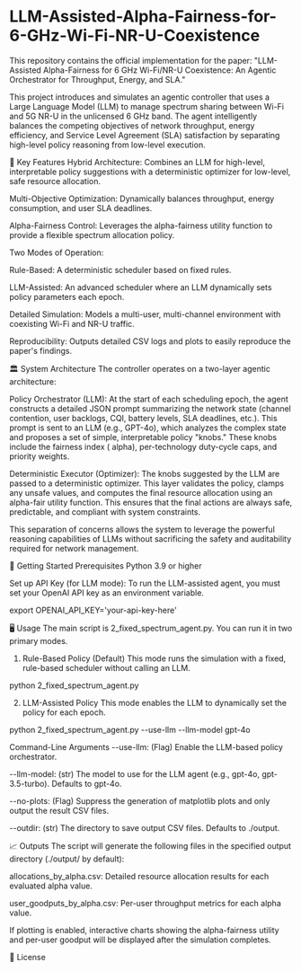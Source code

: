 # LLM-Assisted-Alpha-Fairness-for-6-GHz-Wi-Fi-NR-U-Coexistence
This repository contains the official implementation for the paper: "LLM-Assisted Alpha-Fairness for 6 GHz Wi-Fi/NR-U Coexistence: An Agentic Orchestrator for Throughput, Energy, and SLA."

This project introduces and simulates an agentic controller that uses a Large Language Model (LLM) to manage spectrum sharing between Wi-Fi and 5G NR-U in the unlicensed 6 GHz band. The agent intelligently balances the competing objectives of network throughput, energy efficiency, and Service Level Agreement (SLA) satisfaction by separating high-level policy reasoning from low-level execution.

🚀 Key Features
Hybrid Architecture: Combines an LLM for high-level, interpretable policy suggestions with a deterministic optimizer for low-level, safe resource allocation.

Multi-Objective Optimization: Dynamically balances throughput, energy consumption, and user SLA deadlines.

Alpha-Fairness Control: Leverages the 
alpha-fairness utility function to provide a flexible spectrum allocation policy.

Two Modes of Operation:

Rule-Based: A deterministic scheduler based on fixed rules.

LLM-Assisted: An advanced scheduler where an LLM dynamically sets policy parameters each epoch.

Detailed Simulation: Models a multi-user, multi-channel environment with coexisting Wi-Fi and NR-U traffic.

Reproducibility: Outputs detailed CSV logs and plots to easily reproduce the paper's findings.

🏛️ System Architecture
The controller operates on a two-layer agentic architecture:

Policy Orchestrator (LLM): At the start of each scheduling epoch, the agent constructs a detailed JSON prompt summarizing the network state (channel contention, user backlogs, CQI, battery levels, SLA deadlines, etc.). This prompt is sent to an LLM (e.g., GPT-4o), which analyzes the complex state and proposes a set of simple, interpretable policy "knobs." These knobs include the fairness index (
alpha), per-technology duty-cycle caps, and priority weights.

Deterministic Executor (Optimizer): The knobs suggested by the LLM are passed to a deterministic optimizer. This layer validates the policy, clamps any unsafe values, and computes the final resource allocation using an 
alpha-fair utility function. This ensures that the final actions are always safe, predictable, and compliant with system constraints.

This separation of concerns allows the system to leverage the powerful reasoning capabilities of LLMs without sacrificing the safety and auditability required for network management.

🏁 Getting Started
Prerequisites
Python 3.9 or higher


Set up API Key (for LLM mode):
To run the LLM-assisted agent, you must set your OpenAI API key as an environment variable.

export OPENAI_API_KEY='your-api-key-here'

🖥️ Usage
The main script is 2_fixed_spectrum_agent.py. You can run it in two primary modes.

1. Rule-Based Policy (Default)
This mode runs the simulation with a fixed, rule-based scheduler without calling an LLM.

python 2_fixed_spectrum_agent.py

2. LLM-Assisted Policy
This mode enables the LLM to dynamically set the policy for each epoch.

python 2_fixed_spectrum_agent.py --use-llm --llm-model gpt-4o

Command-Line Arguments
--use-llm: (Flag) Enable the LLM-based policy orchestrator.

--llm-model: (str) The model to use for the LLM agent (e.g., gpt-4o, gpt-3.5-turbo). Defaults to gpt-4o.

--no-plots: (Flag) Suppress the generation of matplotlib plots and only output the result CSV files.

--outdir: (str) The directory to save output CSV files. Defaults to ./output.

📈 Outputs
The script will generate the following files in the specified output directory (./output/ by default):

allocations_by_alpha.csv: Detailed resource allocation results for each evaluated alpha value.

user_goodputs_by_alpha.csv: Per-user throughput metrics for each alpha value.

If plotting is enabled, interactive charts showing the alpha-fairness utility and per-user goodput will be displayed after the simulation completes.



📜 License
